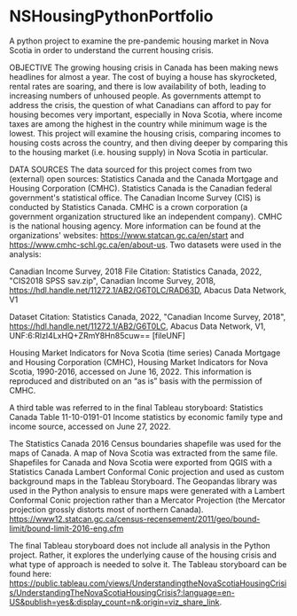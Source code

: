 # NSHousingPythonPortfolio
A python project to examine the pre-pandemic housing market in Nova Scotia in order to understand the current housing crisis.

OBJECTIVE
The growing housing crisis in Canada has been making news headlines for almost a year. The cost of buying a house has skyrocketed, rental rates are soaring, and there is low availability of both, leading to increasing numbers of unhoused people. As governments attempt to address the crisis, the question of what Canadians can afford to pay for housing becomes very important, especially in Nova Scotia, where income taxes are among the highest in the country while minimum wage is the lowest. 
This project will examine the housing crisis, comparing incomes to housing costs across the country, and then diving deeper by comparing this to the housing market (i.e. housing supply) in Nova Scotia in particular.

DATA SOURCES
The data sourced for this project comes from two (external) open sources: Statistics Canada and the Canada Mortgage and Housing Corporation (CMHC). Statistics Canada is the Canadian federal government's statistical office. The Canadian Income Survey (CIS) is conducted by Statistics Canada. CMHC is a crown corporation (a government organization structured like an independent company). CMHC is the national housing agency. More information can be found at the organizations' websites: https://www.statcan.gc.ca/en/start and https://www.cmhc-schl.gc.ca/en/about-us. Two datasets were used in the analysis:

Canadian Income Survey, 2018
File Citation: Statistics Canada, 2022, "CIS2018 SPSS sav.zip", Canadian Income Survey, 2018, https://hdl.handle.net/11272.1/AB2/G6T0LC/RAD63D, Abacus Data Network, V1 

Dataset Citation: Statistics Canada, 2022, "Canadian Income Survey, 2018", https://hdl.handle.net/11272.1/AB2/G6T0LC, Abacus Data Network, V1, UNF:6:RlzI4LxHQ+ZRmY8Hn85cuw== [fileUNF] 

Housing Market Indicators for Nova Scotia (time series)
Canada Mortgage and Housing Corporation (CMHC), Housing Market Indicators for Nova Scotia, 1990-2016, accessed on June 16, 2022. This information is reproduced and distributed on an “as is” basis with the permission of CMHC.

A third table was referred to in the final Tableau storyboard:
Statistics Canada Table 11-10-0191-01 Income statistics by economic family type and income source, accessed on June 27, 2022.

The Statistics Canada 2016 Census boundaries shapefile was used for the maps of Canada. A map of Nova Scotia was extracted from the same file. Shapefiles for Canada and Nova Scotia were exported from QGIS with a Statistics Canada Lambert Conformal Conic projection and used as custom background maps in the Tableau Storyboard. The Geopandas library was used in the Python analysis to ensure maps were generated with a Lambert Conformal Conic projection rather than a Mercator Projection (the Mercator projection grossly distorts most of northern Canada). https://www12.statcan.gc.ca/census-recensement/2011/geo/bound-limit/bound-limit-2016-eng.cfm

The final Tableau storyboard does not include all analysis in the Python project. Rather, it explores the underlying cause of the housing crisis and what type of approach is needed to solve it. The Tableau storyboard can be found here: https://public.tableau.com/views/UnderstandingtheNovaScotiaHousingCrisis/UnderstandingTheNovaScotiaHousingCrisis?:language=en-US&publish=yes&:display_count=n&:origin=viz_share_link.
